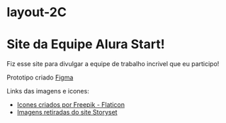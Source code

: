 # layout-2C
# Site da Equipe Alura Start! 

Fiz esse site para divulgar a equipe de trabalho incrivel que eu participo! 

Prototipo criado <a href="https://www.figma.com/file/fnayTC7vCARDn1aYsc6OGw/Prototipo-site?node-id=0%3A1" target="_blank" rel="noopener noreferrer">Figma</a>

Links das imagens e icones: 

- <a href="https://www.flaticon.com/packs/social-media-51?word=ui" title="Social media">Icones criados por Freepik - Flaticon</a>
- <a href="https://storyset.com/education">Imagens retiradas do site Storyset</a>
